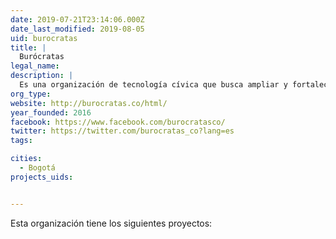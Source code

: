 ```yaml
---
date: 2019-07-21T23:14:06.000Z
date_last_modified: 2019-08-05
uid: burocratas
title: |
  Burócratas
legal_name: 
description: |
  Es una organización de tecnología cívica que busca ampliar y fortalecer la participación ciudadana ofreciendo información de calidad sobre la administración pública através del uso de herramientas tecnológicas.
org_type: 
website: http://burocratas.co/html/
year_founded: 2016
facebook: https://www.facebook.com/burocratasco/
twitter: https://twitter.com/burocratas_co?lang=es
tags:

cities: 
  - Bogotá
projects_uids:


---
```


Esta organización tiene los siguientes proyectos:


